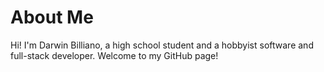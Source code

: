 # About Me

Hi! I'm Darwin Billiano, a high school student and a hobbyist software and full-stack developer. Welcome to my GitHub page!